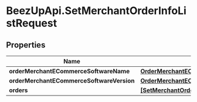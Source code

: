 # BeezUpApi.SetMerchantOrderInfoListRequest

## Properties
Name | Type | Description | Notes
------------ | ------------- | ------------- | -------------
**orderMerchantECommerceSoftwareName** | [**OrderMerchantECommerceSoftwareName**](OrderMerchantECommerceSoftwareName.md) |  | [optional] 
**orderMerchantECommerceSoftwareVersion** | [**OrderMerchantECommerceSoftwareVersion**](OrderMerchantECommerceSoftwareVersion.md) |  | [optional] 
**orders** | [**[SetMerchantOrderInfoListRequestItem]**](SetMerchantOrderInfoListRequestItem.md) |  | 


